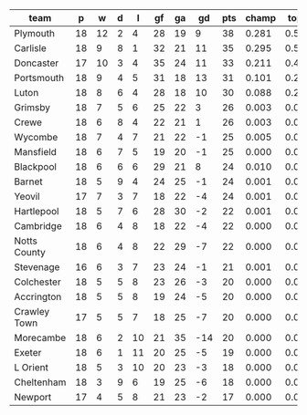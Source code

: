 |     team     | p  | w  | d | l  | gf | ga | gd  | pts | champ | top2  | top3  | top4  |  5-7  | bot4  | bot3  | bot2  |
|--------------|----|----|---|----|----|----|-----|-----|-------|-------|-------|-------|-------|-------|-------|-------|
| Plymouth     | 18 | 12 | 2 |  4 | 28 | 19 |   9 |  38 | 0.281 | 0.510 | 0.684 | 0.811 | 0.154 | 0.000 | 0.000 | 0.000|
| Carlisle     | 18 |  9 | 8 |  1 | 32 | 21 |  11 |  35 | 0.295 | 0.525 | 0.702 | 0.821 | 0.146 | 0.000 | 0.000 | 0.000|
| Doncaster    | 17 | 10 | 3 |  4 | 35 | 24 |  11 |  33 | 0.211 | 0.414 | 0.593 | 0.736 | 0.200 | 0.000 | 0.000 | 0.000|
| Portsmouth   | 18 |  9 | 4 |  5 | 31 | 18 |  13 |  31 | 0.101 | 0.241 | 0.409 | 0.579 | 0.293 | 0.000 | 0.000 | 0.000|
| Luton        | 18 |  8 | 6 |  4 | 28 | 18 |  10 |  30 | 0.088 | 0.219 | 0.371 | 0.539 | 0.315 | 0.001 | 0.000 | 0.000|
| Grimsby      | 18 |  7 | 5 |  6 | 25 | 22 |   3 |  26 | 0.003 | 0.009 | 0.023 | 0.051 | 0.179 | 0.058 | 0.035 | 0.019|
| Crewe        | 18 |  6 | 8 |  4 | 22 | 21 |   1 |  26 | 0.003 | 0.010 | 0.025 | 0.054 | 0.210 | 0.046 | 0.029 | 0.015|
| Wycombe      | 18 |  7 | 4 |  7 | 21 | 22 |  -1 |  25 | 0.005 | 0.017 | 0.044 | 0.083 | 0.252 | 0.032 | 0.018 | 0.009|
| Mansfield    | 18 |  6 | 7 |  5 | 19 | 20 |  -1 |  25 | 0.000 | 0.002 | 0.009 | 0.023 | 0.108 | 0.106 | 0.071 | 0.042|
| Blackpool    | 18 |  6 | 6 |  6 | 29 | 21 |   8 |  24 | 0.010 | 0.033 | 0.076 | 0.153 | 0.332 | 0.015 | 0.009 | 0.004|
| Barnet       | 18 |  5 | 9 |  4 | 24 | 25 |  -1 |  24 | 0.001 | 0.002 | 0.007 | 0.014 | 0.080 | 0.152 | 0.106 | 0.064|
| Yeovil       | 17 |  7 | 3 |  7 | 18 | 22 |  -4 |  24 | 0.001 | 0.004 | 0.009 | 0.023 | 0.115 | 0.116 | 0.078 | 0.045|
| Hartlepool   | 18 |  5 | 7 |  6 | 28 | 30 |  -2 |  22 | 0.001 | 0.003 | 0.006 | 0.015 | 0.080 | 0.173 | 0.122 | 0.075|
| Cambridge    | 18 |  6 | 4 |  8 | 18 | 22 |  -4 |  22 | 0.000 | 0.001 | 0.005 | 0.011 | 0.071 | 0.172 | 0.118 | 0.072|
| Notts County | 18 |  6 | 4 |  8 | 22 | 29 |  -7 |  22 | 0.000 | 0.000 | 0.001 | 0.004 | 0.041 | 0.262 | 0.193 | 0.124|
| Stevenage    | 16 |  6 | 3 |  7 | 23 | 24 |  -1 |  21 | 0.001 | 0.008 | 0.024 | 0.052 | 0.168 | 0.075 | 0.052 | 0.028|
| Colchester   | 18 |  5 | 5 |  8 | 23 | 26 |  -3 |  20 | 0.000 | 0.001 | 0.002 | 0.004 | 0.035 | 0.317 | 0.243 | 0.164|
| Accrington   | 18 |  5 | 5 |  8 | 19 | 24 |  -5 |  20 | 0.000 | 0.001 | 0.005 | 0.009 | 0.055 | 0.226 | 0.164 | 0.104|
| Crawley Town | 17 |  5 | 5 |  7 | 18 | 25 |  -7 |  20 | 0.000 | 0.000 | 0.002 | 0.005 | 0.040 | 0.291 | 0.215 | 0.138|
| Morecambe    | 18 |  6 | 2 | 10 | 21 | 35 | -14 |  20 | 0.000 | 0.000 | 0.001 | 0.002 | 0.014 | 0.487 | 0.395 | 0.292|
| Exeter       | 18 |  6 | 1 | 11 | 20 | 25 |  -5 |  19 | 0.000 | 0.001 | 0.002 | 0.005 | 0.030 | 0.320 | 0.243 | 0.158|
| L Orient     | 18 |  5 | 3 | 10 | 20 | 23 |  -3 |  18 | 0.000 | 0.000 | 0.001 | 0.001 | 0.011 | 0.491 | 0.406 | 0.300|
| Cheltenham   | 18 |  3 | 9 |  6 | 19 | 25 |  -6 |  18 | 0.000 | 0.000 | 0.001 | 0.002 | 0.029 | 0.354 | 0.273 | 0.190|
| Newport      | 17 |  4 | 5 |  8 | 21 | 23 |  -2 |  17 | 0.000 | 0.000 | 0.001 | 0.004 | 0.042 | 0.305 | 0.230 | 0.157|
